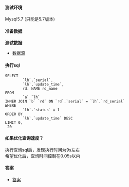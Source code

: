 #### 测试环境
Mysql5.7 (只能是5.7版本)

#### 准备数据
**测试数据**
* [数据源](SqlOptimise_01_test_data.sql)

#### 执行sql
```
SELECT
        `lh`.`serial`,
        `lh`.`update_time`,
        rd. NAME rd_name
FROM
        `a` `lh`
INNER JOIN `b` `rd` ON `rd`.`serial` = `lh`.`rd_serial`
WHERE
        `lh`.`status` = 1
ORDER BY
        `lh`.`update_time` DESC
LIMIT 0,
 20
```

#### 如果优化查询速度？
执行查询sql后，发现执行时间为9s左右  
希望优化后，查询时间控制在0.05s以内

#### 答案
* [答案](SqlOptimise_01_answer.md)
